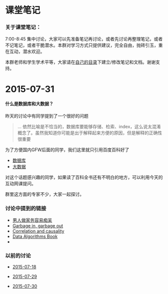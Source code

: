 # 课堂笔记

### 关于课堂笔记：

7:00-8:45 集中讨论，大家可以先准备笔记再讨论，或者先讨论再整理笔记，或者不记笔记，或者干脆潜水。本群对学习方式只提供建议，完全自由，抛砖引玉，重在互动，潜水欢迎。

本群老师和学生学术平等，大家请在[自己的目录](https://github.com/bigdata-mindstorms/wechatclass?files=1)下建立/修改笔记和文档。谢谢支持。

# 2015-07-31

#### 什么是数据库和大数据？

昨天的讨论中有同学提到了一个很好的问题

> ... 依然比喻是不恰当的，数据库要能够存储、检索、index，这么说太混淆概念了。虽然我知道你可能是出于解释起来方便的原因，但是解释的正确性很重要

为了方便国内GFW后面的同学，我们这里就只引用百度百科好了

- [数据库](http://wapbaike.baidu.com/view/1088.htm)
- [大数据](http://wapbaike.baidu.com/view/6954399.htm)

对这个话题感兴趣的同学，如果读了百科全书还有不明白的地方，可以利用今天的互动网课提问。

群里这方面的专家不少，大家一起探讨。

### 讨论中提到的链接

- [男人做家务容易痴呆](http://mp.weixin.qq.com/s?__biz=MzIzODAyMTE5Mg==&mid=208699654&idx=1&sn=f0292c384d0976a9fe1e6c4c013081a2)
- [Garbage in, garbage out](https://en.m.wikipedia.org/wiki/Garbage_in,_garbage_out)
- [Correlation and causality](https://www.khanacademy.org/math/probability/regression/regression-correlation/v/correlation-and-causality)
- [Data Algorithms Book](http://shop.oreilly.com/product/mobile/0636920033950.do)
- 
### 以前的讨论

- [2015-07-18](2015-07-18.md)

- [2015-07-29](2015-07-29.md)

- [2015-07-30](2015-07-30.md)
